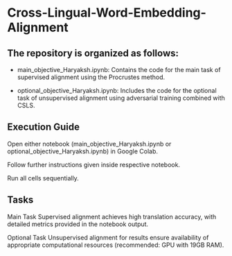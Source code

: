 # Cross-Lingual-Word-Embedding-Alignment

## The repository is organized as follows:

- main_objective_Haryaksh.ipynb: Contains the code for the main task of supervised alignment using the Procrustes method.

- optional_objective_Haryaksh.ipynb: Includes the code for the optional task of unsupervised alignment using adversarial training combined with CSLS.

## Execution Guide
Open either notebook (main_objective_Haryaksh.ipynb or optional_objective_Haryaksh.ipynb) in Google Colab.

Follow further instructions given inside respective notebook.

Run all cells sequentially.

## Tasks
Main Task
Supervised alignment achieves high translation accuracy, with detailed metrics provided in the notebook output.

Optional Task
Unsupervised alignment for results ensure availability of appropriate computational resources (recommended: GPU with 19GB RAM).
